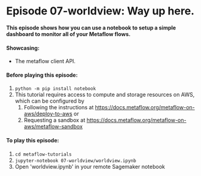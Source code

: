 # Episode 07-worldview: Way up here.

**This episode shows how you can use a notebook to setup a simple dashboard to
monitor all of your Metaflow flows.**

#### Showcasing:
- The metaflow client API.

#### Before playing this episode:
1. ```python -m pip install notebook```
2. This tutorial requires access to compute and storage resources on AWS, which
   can be configured by 
   1. Following the instructions at 
      https://docs.metaflow.org/metaflow-on-aws/deploy-to-aws or
   2. Requesting a sandbox at 
      https://docs.metaflow.org/metaflow-on-aws/metaflow-sandbox

#### To play this episode:
1. ```cd metaflow-tutorials```
2. ```jupyter-notebook 07-worldview/worldview.ipynb```
3. Open 'worldview.ipynb' in your remote Sagemaker notebook
